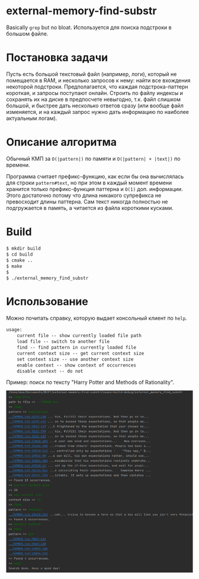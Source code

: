 # external-memory-find-substr

Basically `grep` but no bloat. Используется для поиска подстроки в большом файле.

# Постановка задачи

Пусть есть большой текстовый файл (например, логи), который не помещается в RAM, и несколько запросов
к нему: найти все вхождения некоторой подстроки. Предполагается, что каждая подстрока-паттерн короткая,
и запросы поступают онлайн. Строить по файлу индексы и сохранять их на диске в предпосчете невыгодно, т.к.
файл слишком большой, и быстрее дать несколько ответов сразу (или вообще файл изменяется, и на каждый
запрос нужно дать информацию по наиболее актуальным логам).

# Описание алгоритма

Обычный КМП за `O(|pattern|)` по памяти и `O(|pattern| + |text|)` по времени.

Программа считает префикс-функцию, как если бы она вычислялась для строки `pattern#text`,
но при этом в каждый момент времени хранится только префикс-функция паттерна и `O(1)` доп. информации.
Этого достаточно потому что длина никакого супрефикса не превосходит длины паттерна. Сам текст никогда
полностью не подгружается в память, а читается из файла короткими кусками.

# Build

```
$ mkdir build
$ cd build
$ cmake ..
$ make
$ 
$ ./external_memory_find_substr
```

# Использование

Можно почитать справку, которую выдает консольный клиент по `help`.

```
usage:
    current file -- show currently loaded file path
    load file -- switch to another file
    find -- find pattern in currently loaded file
    current context size -- get current context size
    set context size -- use another context size
    enable context -- show context of occurrences
    disable context -- do not
```

Пример: поиск по тексту "Harry Potter and Methods of Rationality".

![example](resources/example.png)
